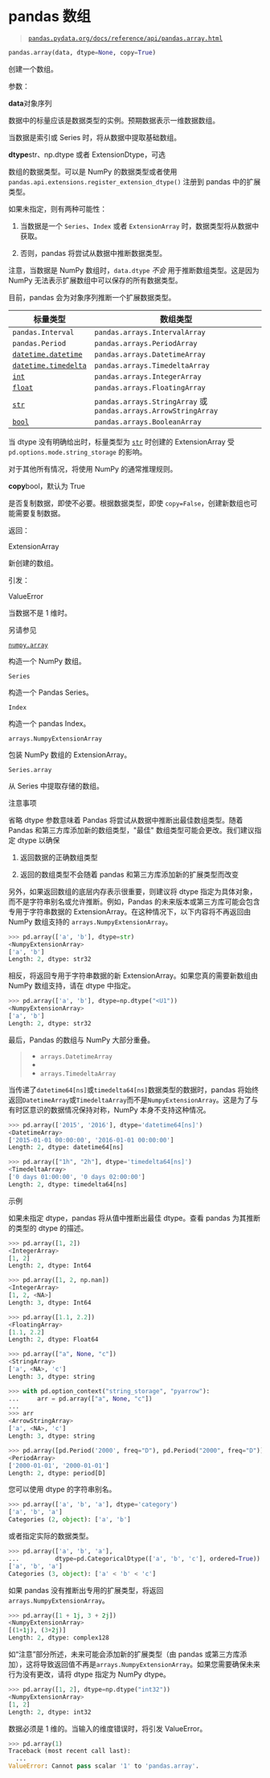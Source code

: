 # pandas 数组

> [`pandas.pydata.org/docs/reference/api/pandas.array.html`](https://pandas.pydata.org/docs/reference/api/pandas.array.html)

```py
pandas.array(data, dtype=None, copy=True)
```

创建一个数组。

参数：

**data**对象序列

数据中的标量应该是数据类型的实例。预期数据表示一维数据数组。

当数据是索引或 Series 时，将从数据中提取基础数组。

**dtype**str、np.dtype 或者 ExtensionDtype，可选

数组的数据类型。可以是 NumPy 的数据类型或者使用 `pandas.api.extensions.register_extension_dtype()` 注册到 pandas 中的扩展类型。

如果未指定，则有两种可能性：

1.  当数据是一个 `Series`、`Index` 或者 `ExtensionArray` 时，数据类型将从数据中获取。

1.  否则，pandas 将尝试从数据中推断数据类型。

注意，当数据是 NumPy 数组时，`data.dtype` *不会* 用于推断数组类型。这是因为 NumPy 无法表示扩展数组中可以保存的所有数据类型。

目前，pandas 会为对象序列推断一个扩展数据类型。

| 标量类型 | 数组类型 |
| --- | --- |
| `pandas.Interval` | `pandas.arrays.IntervalArray` |
| `pandas.Period` | `pandas.arrays.PeriodArray` |
| [`datetime.datetime`](https://docs.python.org/3/library/datetime.html#datetime.datetime "(在 Python v3.12 中)") | `pandas.arrays.DatetimeArray` |
| [`datetime.timedelta`](https://docs.python.org/3/library/datetime.html#datetime.timedelta "(在 Python v3.12 中)") | `pandas.arrays.TimedeltaArray` |
| [`int`](https://docs.python.org/3/library/functions.html#int "(在 Python v3.12 中)") | `pandas.arrays.IntegerArray` |
| [`float`](https://docs.python.org/3/library/functions.html#float "(在 Python v3.12 中)") | `pandas.arrays.FloatingArray` |
| [`str`](https://docs.python.org/3/library/stdtypes.html#str "(in Python v3.12)") | `pandas.arrays.StringArray` 或 `pandas.arrays.ArrowStringArray` |
| [`bool`](https://docs.python.org/3/library/functions.html#bool "(in Python v3.12)") | `pandas.arrays.BooleanArray` |

当 dtype 没有明确给出时，标量类型为 [`str`](https://docs.python.org/3/library/stdtypes.html#str "(in Python v3.12)") 时创建的 ExtensionArray 受 `pd.options.mode.string_storage` 的影响。

对于其他所有情况，将使用 NumPy 的通常推理规则。

**copy**bool，默认为 True

是否复制数据，即使不必要。根据数据类型，即使 `copy=False`，创建新数组也可能需要复制数据。

返回：

ExtensionArray

新创建的数组。

引发：

ValueError

当数据不是 1 维时。

另请参见

[`numpy.array`](https://numpy.org/doc/stable/reference/generated/numpy.array.html#numpy.array "(in NumPy v1.26)")

构造一个 NumPy 数组。

`Series`

构造一个 Pandas Series。

`Index`

构造一个 pandas Index。

`arrays.NumpyExtensionArray`

包装 NumPy 数组的 ExtensionArray。

`Series.array`

从 Series 中提取存储的数组。

注意事项

省略 dtype 参数意味着 Pandas 将尝试从数据中推断出最佳数组类型。随着 Pandas 和第三方库添加新的数组类型，"最佳" 数组类型可能会更改。我们建议指定 dtype 以确保

1.  返回数据的正确数组类型

1.  返回的数组类型不会随着 pandas 和第三方库添加新的扩展类型而改变

另外，如果返回数组的底层内存表示很重要，则建议将 dtype 指定为具体对象，而不是字符串别名或允许推断。例如，Pandas 的未来版本或第三方库可能会包含专用于字符串数据的 ExtensionArray。在这种情况下，以下内容将不再返回由 NumPy 数组支持的 `arrays.NumpyExtensionArray`。

```py
>>> pd.array(['a', 'b'], dtype=str)
<NumpyExtensionArray>
['a', 'b']
Length: 2, dtype: str32 
```

相反，将返回专用于字符串数据的新 ExtensionArray。如果您真的需要新数组由 NumPy 数组支持，请在 dtype 中指定。

```py
>>> pd.array(['a', 'b'], dtype=np.dtype("<U1"))
<NumpyExtensionArray>
['a', 'b']
Length: 2, dtype: str32 
```

最后，Pandas 的数组与 NumPy 大部分重叠。

> +   `arrays.DatetimeArray`
> +   
> +   `arrays.TimedeltaArray`

当传递了`datetime64[ns]`或`timedelta64[ns]`数据类型的数据时，pandas 将始终返回`DatetimeArray`或`TimedeltaArray`而不是`NumpyExtensionArray`。这是为了与有时区意识的数据情况保持对称，NumPy 本身不支持这种情况。

```py
>>> pd.array(['2015', '2016'], dtype='datetime64[ns]')
<DatetimeArray>
['2015-01-01 00:00:00', '2016-01-01 00:00:00']
Length: 2, dtype: datetime64[ns] 
```

```py
>>> pd.array(["1h", "2h"], dtype='timedelta64[ns]')
<TimedeltaArray>
['0 days 01:00:00', '0 days 02:00:00']
Length: 2, dtype: timedelta64[ns] 
```

示例

如果未指定 dtype，pandas 将从值中推断出最佳 dtype。查看 pandas 为其推断的类型的 dtype 的描述。

```py
>>> pd.array([1, 2])
<IntegerArray>
[1, 2]
Length: 2, dtype: Int64 
```

```py
>>> pd.array([1, 2, np.nan])
<IntegerArray>
[1, 2, <NA>]
Length: 3, dtype: Int64 
```

```py
>>> pd.array([1.1, 2.2])
<FloatingArray>
[1.1, 2.2]
Length: 2, dtype: Float64 
```

```py
>>> pd.array(["a", None, "c"])
<StringArray>
['a', <NA>, 'c']
Length: 3, dtype: string 
```

```py
>>> with pd.option_context("string_storage", "pyarrow"):
...     arr = pd.array(["a", None, "c"])
...
>>> arr
<ArrowStringArray>
['a', <NA>, 'c']
Length: 3, dtype: string 
```

```py
>>> pd.array([pd.Period('2000', freq="D"), pd.Period("2000", freq="D")])
<PeriodArray>
['2000-01-01', '2000-01-01']
Length: 2, dtype: period[D] 
```

您可以使用 dtype 的字符串别名。

```py
>>> pd.array(['a', 'b', 'a'], dtype='category')
['a', 'b', 'a']
Categories (2, object): ['a', 'b'] 
```

或者指定实际的数据类型。

```py
>>> pd.array(['a', 'b', 'a'],
...          dtype=pd.CategoricalDtype(['a', 'b', 'c'], ordered=True))
['a', 'b', 'a']
Categories (3, object): ['a' < 'b' < 'c'] 
```

如果 pandas 没有推断出专用的扩展类型，将返回`arrays.NumpyExtensionArray`。

```py
>>> pd.array([1 + 1j, 3 + 2j])
<NumpyExtensionArray>
[(1+1j), (3+2j)]
Length: 2, dtype: complex128 
```

如“注意”部分所述，未来可能会添加新的扩展类型（由 pandas 或第三方库添加），这将导致返回值不再是`arrays.NumpyExtensionArray`。如果您需要确保未来行为没有更改，请将 dtype 指定为 NumPy dtype。

```py
>>> pd.array([1, 2], dtype=np.dtype("int32"))
<NumpyExtensionArray>
[1, 2]
Length: 2, dtype: int32 
```

数据必须是 1 维的。当输入的维度错误时，将引发 ValueError。

```py
>>> pd.array(1)
Traceback (most recent call last):
  ...
ValueError: Cannot pass scalar '1' to 'pandas.array'. 
```
